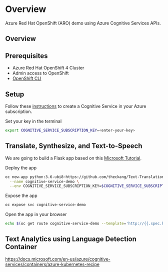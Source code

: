 # Overview

Azure Red Hat OpenShift (ARO) demo using Azure Cognitive Services APIs.

## Overview



## Prerequisites

* Azure Red Hat OpenShift 4 Cluster
* Admin access to OpenShift
* [OpenShift CLI](https://docs.openshift.com/container-platform/4.6/cli_reference/openshift_cli/getting-started-cli.html)

## Setup

Follow these [instructions](https://docs.microsoft.com/en-us/azure/cognitive-services/cognitive-services-apis-create-account?tabs=multiservice%2Cwindows#prerequisites) to create a Cognitive Service in your Azure subscription.

Set your key in the terminal

```bash
export COGNITIVE_SERVICE_SUBSCRIPTION_KEY=<enter-your-key>
```

## Translate, Synthesize, and Text-to-Speech

We are going to build a Flask app based on this [Microsoft Tutorial](https://github.com/MicrosoftTranslator/Text-Translation-API-V3-Flask-App-Tutorial).

Deploy the app

```bash
oc new-app python:3.6-ubi8~https://github.com/theckang/Text-Translation-API-V3-Flask-App-Tutorial \
  --name cognitive-service-demo \
  --env COGNITIVE_SERVICE_SUBSCRIPTION_KEY=$COGNITIVE_SERVICE_SUBSCRIPTION_KEY
```

Expose the app

```bash
oc expose svc cognitive-service-demo
```

Open the app in your browser

```bash
echo $(oc get route cognitive-service-demo --template='http://{{.spec.host}}')
```

## Text Analytics using Language Detection Container

https://docs.microsoft.com/en-us/azure/cognitive-services/containers/azure-kubernetes-recipe


